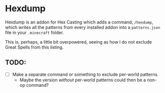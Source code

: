 # Hexdump

Hexdump is an addon for Hex Casting which adds a command, `/hexdump`, which writes all the patterns from every installed addon into a `patterns.json` file in your `.minecraft` folder.

This is, perhaps, a little bit overpowered, seeing as how I do not exclude Great Spells from this listing.

## TODO:
- [ ] Make a separate command or something to exclude per-world patterns.
  - Maybe the version *without* per-world patterns could then be a non-op command?
